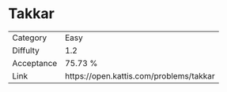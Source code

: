 # Takkar

<table>
    <tr>
        <td>Category</td>
        <td>Easy</td>
    </tr>
    <tr>
        <td>Diffulty</td>
        <td>1.2</td>
    </tr>
    <tr>
        <td>Acceptance</td>
        <td>75.73 %</td>
    </tr>
    <tr>
        <td>Link</td>
        <td>https://open.kattis.com/problems/takkar</td>
    </tr>
</table>